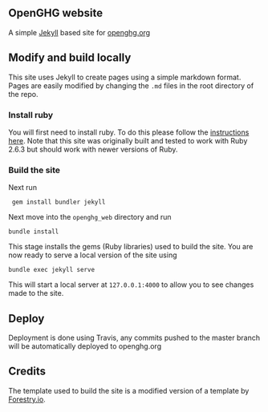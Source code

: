 ## OpenGHG website

A simple [Jekyll](https://jekyllrb.com/) based site for [openghg.org](https://www.openghg.org)

## Modify and build locally

This site uses Jekyll to create pages using a simple markdown format. Pages are easily modified by changing
the `.md` files in the root directory of the repo.

### Install ruby
You will first need to install ruby. To do this please follow the [instructions here](https://www.digitalocean.com/community/tutorials/how-to-install-ruby-on-rails-with-rbenv-on-ubuntu-18-04). Note that this site was originally built and tested to work with Ruby 2.6.3 but should work with newer versions of Ruby.

### Build the site 

Next run

` gem install bundler jekyll`

Next move into the `openghg_web` directory and run

`bundle install`

This stage installs the gems (Ruby libraries) used to build the site. You are now ready to serve a local version of the site using

`bundle exec jekyll serve`

This will start a local server at `127.0.0.1:4000` to allow you to see changes made to the site.

## Deploy

Deployment is done using Travis, any commits pushed to the master branch will be automatically deployed to openghg.org

## Credits

The template used to build the site is a modified version of a template by [Forestry.io](https://github.com/forestryio/ubuild-jekyll).
